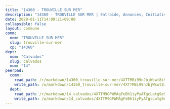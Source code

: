 ```yaml
---
title: "14360 - TROUVILLE SUR MER"
description: "14360 - TROUVILLE SUR MER | Entraide, Annonces, Initiatives"
date: 2020-01-11T14:09:21+09:00
collapsible: false
layout: commune
comm:
  nom: "TROUVILLE SUR MER"
  slug: trouville-sur-mer
  cp: "14360"
dept:
  nom: "Calvados"
  slug: calvados
  num: "14"
peerpad:
  comm:
    read_path: /r/markdown/14360_trouville-sur-mer/4XTTMBi99nJbjWswt8iVJgEPz2XvK8tzsErSB1jbpDtPdXudU
    write_path: /w/markdown/14360_trouville-sur-mer/4XTTMBi99nJbjWswt8iVJgEPz2XvK8tzsErSB1jbpDtPdXudU-K3TgU7wC1fnG1SzVGwKhgz4ww8JpaXgV7euFp8wA4qLZ5Metx5kfur9C3T7QZ6dCU7qN8mmcikxhvAcQE495GXDQskhBggrRJuzwop1gEJbQe7AQgmDWbniKxBeeEpjyYjWsc9Pp
  dept:
    read_path: /r/markdown/14_calvados/4XTTM9GPWMAgFeBh1iyPyATgcLotg9e9APJpQBEyY3RZiUwJ6
    write_path: /w/markdown/14_calvados/4XTTM9GPWMAgFeBh1iyPyATgcLotg9e9APJpQBEyY3RZiUwJ6-K3TgUXWJAT2cYJ9ZstQphkkm2za8um5GwwXsivqaDFTgbhMDcHaRXnT3h69szAqCyvWcFfDim5fkwc6CXdUtyvPpirbD1TPAb6xCxpPN6dR3zzDRe29YehQYbhZdjvZYkgztJYvi
---
```


